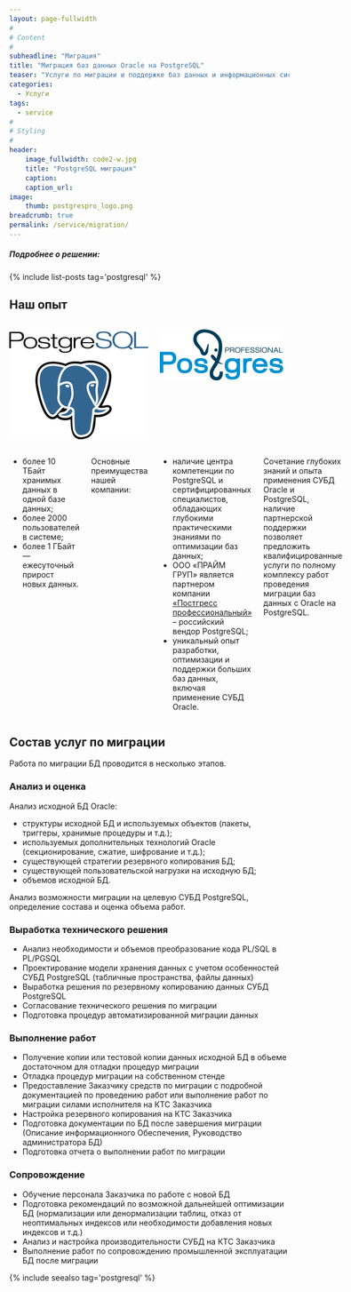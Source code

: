 ```yaml
---
layout: page-fullwidth
#
# Content
#
subheadline: "Миграция"
title: "Миграция баз данных Oracle на PostgreSQL"
teaser: "Услуги по миграции и поддержке баз данных и информационных систем при поддержке российского вендора СУБД PostgreSQL"
categories: 
  - Услуги
tags:
  - service
#
# Styling
#
header:
    image_fullwidth: code2-w.jpg
    title: "PostgreSQL миграция"
    caption: 
    caption_url:
image:
    thumb: postgrespro_logo.png
breadcrumb: true
permalink: /service/migration/
---
```


<!--{: .t60 }-->

##### Подробнее о решении:
{% include list-posts tag='postgresql' %}

## Наш опыт

<div class="row">
<div class="medium-4 medium-push-8 columns" markdown="1">

![2]

![3]



</div><!-- /.medium-4.columns -->

<div class="medium-8 medium-pull-4 columns" markdown="1">

- более 10 ТБайт хранимых данных в одной базе данных;
- более 2000 пользователей в системе;
- более 1 ГБайт — ежесуточный прирост новых данных.

Основные преимущества нашей компании:

- наличие центра компетенции по PostgreSQL и сертифицированных специалистов, обладающих глубокими практическими знаниями по оптимизации баз данных;
- ООО «ПРАЙМ ГРУП» является партнером компании [«Постгресс профессиональный»][1] – российский вендор PostgreSQL;
- уникальный опыт разработки, оптимизации и поддержки больших баз данных, включая применение СУБД Oracle.

Сочетание глубоких знаний и опыта применения СУБД Oracle и PostgreSQL, наличие партнерской поддержки позволяет предложить квалифицированные услуги по полному комплексу работ проведения миграции баз данных с Oracle на PostgreSQL.

</div><!-- /.medium-8.columns -->
</div><!-- /.row -->


## Состав услуг по миграции

Работа по миграции БД проводится в несколько этапов. 

### Анализ и оценка

Анализ исходной БД Oracle:

- структуры исходной БД и используемых объектов (пакеты, триггеры, хранимые процедуры и т.д.);
- используемых дополнительных  технологий Oracle (секционирование, сжатие, шифрование и т.д.);
- существующей стратегии резервного копирования БД;
- существующей пользовательской нагрузки на исходную БД;
- объемов исходной БД.

Анализ возможности миграции на целевую СУБД PostgreSQL, определение состава и оценка объема работ.

### Выработка технического решения

- Анализ необходимости и объемов преобразование кода PL/SQL в PL/PGSQL
- Проектирование модели хранения данных с учетом особенностей СУБД PostgreSQL (табличные пространства, файлы данных)
- Выработка решения по резервному копированию данных СУБД PostgreSQL
- Согласование технического решения по миграции 
- Подготовка процедур автоматизированной миграции данных

### Выполнение работ

- Получение копии или тестовой копии данных исходной БД в объеме достаточном для отладки процедур миграции
- Отладка процедур миграции на собственном стенде
- Предоставление Заказчику средств по миграции с подробной документацией по проведению работ или выполнение работ по миграции силами исполнителя на КТС Заказчика
- Настройка резервного копирования на КТС Заказчика
- Подготовка документации по БД после завершения миграции (Описание информационного Обеспечения, Руководство администратора БД) 
- Подготовка отчета о выполнении работ по миграции

### Сопровождение

- Обучение персонала Заказчика по работе с новой БД 
- Подготовка рекомендаций по возможной дальнейшей оптимизации БД (нормализации или денормализации таблиц, отказ от неоптимальных индексов или необходимости добавления новых индексов и т.д.)
- Анализ и настройка производительности СУБД на КТС Заказчика
- Выполнение работ по сопровождению промышленной эксплуатации БД после миграции 

{% include seealso tag='postgresql' %}
  
 [1]: https://www.postgrespro.ru/
 [2]: /images/postgresql_logo.png
 [3]: /images/postgrespro_logo.png
 [4]: #
 [5]: #
 [6]: #
 [7]: #
 [8]: #
 [9]: #
 [10]: #

